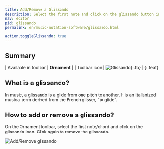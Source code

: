 ```yaml
---
title: Add/Remove a Glissando
description: Select the first note and click on the glissando button in the Ornament menu.
nav: editor
pid: glissando
permalink: en/music-notation-software/glissando.html

action.toggleGlissando: true
---
```


## Summary

| Available in toolbar | **Ornament** |
| Toolbar icon | ![Glissando](https://prod.flat-cdn.com/img/icons/editorActions/glissando.svg){:.tb} |
{:.feat}

## What is a glissando?

In music, a glissando is a glide from one pitch to another. It is an Italianized musical term derived from the French glisser, "to glide".

## How to add or remove a glissando?

On the Ornament toolbar, select the first note/chord and click on the glissando icon. Click again to remove the glissando.

![Add/Remove glissando](/help/assets/img/editor/glissando.gif)